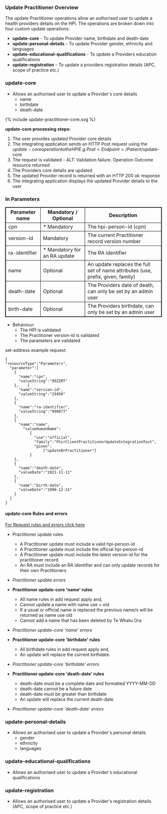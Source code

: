 

### Update Practitioner Overview

The update Practitioner operations allow an authorised user to update a health providers details on the HPI. The operations are broken down into four custom update operations:

* **update-core** - To update Provider name, birthdate and death-date
* **update-personal-details** - To update Provider gender, ethnicity and languages
* **update-educational-qualifications** - To update a Providers education qualifications
* **update-registration** - To update a providers registration details (APC, scope of practice etc.)

### update-core

* Allows an authorised user to update a Provider's core details
  * name
  * birthdate
  * death-date

<div>
{% include update-practitioner-core.svg %}
</div>

**update-core processing steps:**

1. The user provides updated Provider core details
2. The integrating application sends an HTTP Post request using the $update-core operation to the HPI E.g. Post<Endpoint>/Patient/$update-core
3. The request is validated - ALT: Validation failure. Operation Outcome resource returned
4. The Providers core details are updated
5. The updated Provider record is returned with an HTTP 200 ok response
6. The integrating application displays the updated Provider details to the user

<h3>In Parameters</h3>
<table>
<style>
table, th, td {
  border: 1px solid black;
  border-collapse: collapse;
}
</style>
<tr><th> Parameter name </th>
<th> Mandatory / Optional </th>
<th> Description </th></tr>

<tr><td> cpn </td>
<td> * Mandatory </td>
<td> The hpi-person-id (cpn) </td></tr>

<tr><td> version-id </td>
<td> Mandatory </td>
<td> The current Practitioner record version number </td></tr>
 
<tr><td> ra-identifier </td>
<td> * Mandatory for an RA update </td>
<td> The RA identifier </td></tr>

<tr><td> name </td>
<td> Optional </td>
<td> An update replaces the full set of name attributes (use, prefix, given, family) </td></tr>

<tr><td> death-date </td>
<td> Optional </td>
<td> The Providers date of death, can only be set by an admin user </td></tr>

<tr><td> birth-date </td>
<td> Optional </td>
<td> The Providers birthdate, can only be set by an admin user </td></tr>
</table>

* Behaviour:
  * The HPI is validated
  * The Practitioner version-id is validated
  * The parameters are validated

set-address example request:

```  
{
"resourceType":"Parameters",
  "parameter":[
    {
      "name":"cpn",
      "valueString":"99ZZRT"
    },    {
      "name":"version-id",
      "valueString":"29450"
    },
    {
      "name":"ra-identifier",
      "valueString":"998877"
    },
    {
      "name":"name",
        "valueHumanName":
           {
             "use":"official",
             "family":"FhirClientPractitionerUpdateIntegrationTest",
             "given":
                 ["updateNrPractitioner"]
           }
    },
    {
      "name":"death-date",
      "valueDate":"2021-11-11"
    },
    {
      "name":"birth-date",
      "valueDate":"1990-12-31"
    }
  ]
}

```


#### update-core Rules and errors

[For Request rules and errors click here](/general.html#request-rules-and-errors)

* Practitioner update rules
  * A Practitioner update must include a valid hpi-person-id
  * A Practitioner update must include the official hpi-person-id
  * A Practitioner update must include the latest version-id for the practitioner record
  * An RA must include an RA identifier and can only update records for their own Practitioners

* _Practitioner update errors_

* **Practitioner update-core 'name' rules**
  * All name rules in add request apply and,
  * Cannot update a name with name use = old
  * If a usual or official name is replaced the previous name/s will be returned as name use old
  * Cannot add a name that has been deleted by Te Whatu Ora

* _Practitioner update-core 'name' errors_


* **Practitioner update-core 'birthdate' rules**
  * All birthdate rules in add request apply and,
  * An update will replace the current birthdate.

* _Practitioner update-core 'birthdate' errors_
 

* **Practitioner update-core 'death-date' rules**
  * death-date must be a complete date and formatted YYYY-MM-DD
  * death-date cannot be a future date
  * death-date must be greater than birthdate
  * An update will replace the current death-date.

* _Practitioner update-core 'death-date' errors_



### update-personal-details

* Allows an authorised user to update a Provider's personal details
  * gender
  * ethnicity
  * languages

### update-educational-qualifications

* Allows an authorised user to update a Provider's educational qualifications


### update-registration

* Allows an authorised user to update a Provider's registration details (APC, scope of practice etc.)
